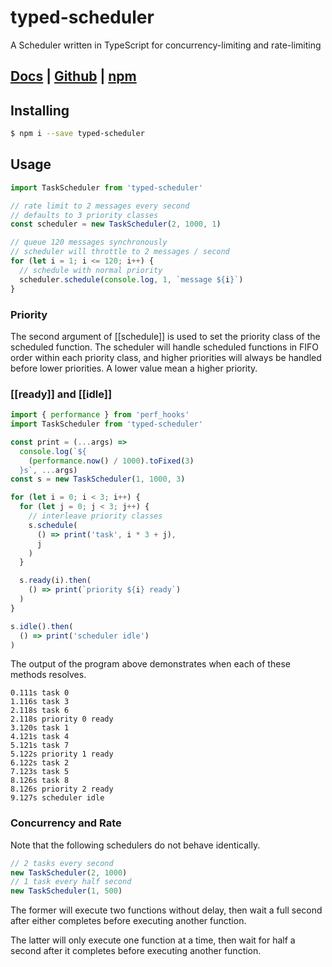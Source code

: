 # typed-scheduler
A Scheduler written in TypeScript for concurrency-limiting and rate-limiting

## [Docs][1] | [Github][2] | [npm][3]

[1]: https://patrickroberts.github.io/typed-scheduler
[2]: https://github.com/patrickroberts/typed-scheduler
[3]: https://www.npmjs.com/package/typed-scheduler

## Installing

```sh
$ npm i --save typed-scheduler
```

## Usage

```ts
import TaskScheduler from 'typed-scheduler'

// rate limit to 2 messages every second
// defaults to 3 priority classes
const scheduler = new TaskScheduler(2, 1000, 1)

// queue 120 messages synchronously
// scheduler will throttle to 2 messages / second
for (let i = 1; i <= 120; i++) {
  // schedule with normal priority
  scheduler.schedule(console.log, 1, `message ${i}`)
}
```

### Priority

The second argument of [[schedule]] is used to set the priority class of the scheduled function. The scheduler will handle scheduled functions in FIFO order within each priority class, and higher priorities will always be handled before lower priorities. A lower value mean a higher priority.

### [[ready]] and [[idle]]

```ts
import { performance } from 'perf_hooks'
import TaskScheduler from 'typed-scheduler'

const print = (...args) =>
  console.log(`${
    (performance.now() / 1000).toFixed(3)
  }s`, ...args)
const s = new TaskScheduler(1, 1000, 3)

for (let i = 0; i < 3; i++) {
  for (let j = 0; j < 3; j++) {
    // interleave priority classes
    s.schedule(
      () => print('task', i * 3 + j),
      j
    )
  }

  s.ready(i).then(
    () => print(`priority ${i} ready`)
  )
}

s.idle().then(
  () => print('scheduler idle')
)
```

The output of the program above demonstrates when each of these methods resolves.

```
0.111s task 0
1.116s task 3
2.118s task 6
2.118s priority 0 ready
3.120s task 1
4.121s task 4
5.121s task 7
5.122s priority 1 ready
6.122s task 2
7.123s task 5
8.126s task 8
8.126s priority 2 ready
9.127s scheduler idle
```

### Concurrency and Rate

Note that the following schedulers do not behave identically.

```ts
// 2 tasks every second
new TaskScheduler(2, 1000)
// 1 task every half second
new TaskScheduler(1, 500)
```

The former will execute two functions without delay, then wait a full second after either completes before executing another function.

The latter will only execute one function at a time, then wait for half a second after it completes before executing another function.
